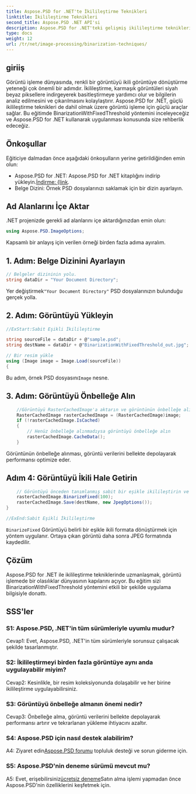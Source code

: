 ```yaml
---
title: Aspose.PSD for .NET'te İkilileştirme Teknikleri
linktitle: İkilileştirme Teknikleri
second_title: Aspose.PSD .NET API'si
description: Aspose.PSD for .NET'teki gelişmiş ikilileştirme tekniklerini keşfedin. BinarizationWithFixedThreshold yöntemini kullanarak renkli görüntüleri ikili formata kolaylıkla dönüştürün.
type: docs
weight: 12
url: /tr/net/image-processing/binarization-techniques/
---
```

## giriiş

Görüntü işleme dünyasında, renkli bir görüntüyü ikili görüntüye dönüştürme yeteneği çok önemli bir adımdır. İkilileştirme, karmaşık görüntüleri siyah beyaz piksellere indirgeyerek basitleştirmeye yardımcı olur ve bilgilerin analiz edilmesini ve çıkarılmasını kolaylaştırır. Aspose.PSD for .NET, güçlü ikilileştirme teknikleri de dahil olmak üzere görüntü işleme için güçlü araçlar sağlar. Bu eğitimde BinarizationWithFixedThreshold yöntemini inceleyeceğiz ve Aspose.PSD for .NET kullanarak uygulanması konusunda size rehberlik edeceğiz.

## Önkoşullar

Eğiticiye dalmadan önce aşağıdaki önkoşulların yerine getirildiğinden emin olun:

-  Aspose.PSD for .NET: Aspose.PSD for .NET kitaplığını indirip yükleyin.[İndirme: {link](https://releases.aspose.com/psd/net/).
- Belge Dizini: Örnek PSD dosyalarınızı saklamak için bir dizin ayarlayın.

## Ad Alanlarını İçe Aktar

.NET projenizde gerekli ad alanlarını içe aktardığınızdan emin olun:

```csharp
using Aspose.PSD.ImageOptions;
```

Kapsamlı bir anlayış için verilen örneği birden fazla adıma ayıralım.

## 1. Adım: Belge Dizinini Ayarlayın

```csharp
// Belgeler dizininin yolu.
string dataDir = "Your Document Directory";
```

 Yer değiştirmek`"Your Document Directory"` PSD dosyalarınızın bulunduğu gerçek yolla.

## 2. Adım: Görüntüyü Yükleyin

```csharp
//ExStart:Sabit Eşikli İkilileştirme

string sourceFile = dataDir + @"sample.psd";
string destName = dataDir + @"BinarizationWithFixedThreshold_out.jpg";

// Bir resim yükle
using (Image image = Image.Load(sourceFile))
{
```

 Bu adım, örnek PSD dosyasını`Image` nesne.

## 3. Adım: Görüntüyü Önbelleğe Alın

```csharp
	//Görüntüyü RasterCachedImage'a aktarın ve görüntünün önbelleğe alınıp alınmadığını kontrol edin
	RasterCachedImage rasterCachedImage = (RasterCachedImage)image;
	if (!rasterCachedImage.IsCached)
	{
		// Henüz önbelleğe alınmadıysa görüntüyü önbelleğe alın
		rasterCachedImage.CacheData();
	}
```

Görüntünün önbelleğe alınması, görüntü verilerini bellekte depolayarak performansı optimize eder.

## Adım 4: Görüntüyü İkili Hale Getirin

```csharp
	// Görüntüyü önceden tanımlanmış sabit bir eşikle ikilileştirin ve ortaya çıkan görüntüyü kaydedin
	rasterCachedImage.BinarizeFixed(100);
	rasterCachedImage.Save(destName, new JpegOptions());
}

//ExEnd:Sabit Eşikli İkilileştirme
```

`BinarizeFixed` Görüntüyü belirli bir eşikle ikili formata dönüştürmek için yöntem uygulanır. Ortaya çıkan görüntü daha sonra JPEG formatında kaydedilir.

## Çözüm

Aspose.PSD for .NET ile ikilileştirme tekniklerinde uzmanlaşmak, görüntü işlemede bir olasılıklar dünyasının kapılarını açıyor. Bu eğitim sizi BinarizationWithFixedThreshold yöntemini etkili bir şekilde uygulama bilgisiyle donattı.

## SSS'ler

### S1: Aspose.PSD, .NET'in tüm sürümleriyle uyumlu mudur?

Cevap1: Evet, Aspose.PSD, .NET'in tüm sürümleriyle sorunsuz çalışacak şekilde tasarlanmıştır.

### S2: İkilileştirmeyi birden fazla görüntüye aynı anda uygulayabilir miyim?

Cevap2: Kesinlikle, bir resim koleksiyonunda dolaşabilir ve her birine ikilileştirme uygulayabilirsiniz.

### S3: Görüntüyü önbelleğe almanın önemi nedir?

Cevap3: Önbelleğe alma, görüntü verilerini bellekte depolayarak performansı artırır ve tekrarlanan yükleme ihtiyacını azaltır.

### S4: Aspose.PSD için nasıl destek alabilirim?

 A4: Ziyaret edin[Aspose.PSD forumu](https://forum.aspose.com/c/psd/34) topluluk desteği ve sorun giderme için.

### S5: Aspose.PSD'nin deneme sürümü mevcut mu?

 A5: Evet, erişebilirsiniz[ücretsiz deneme](https://releases.aspose.com/)Satın alma işlemi yapmadan önce Aspose.PSD'nin özelliklerini keşfetmek için.